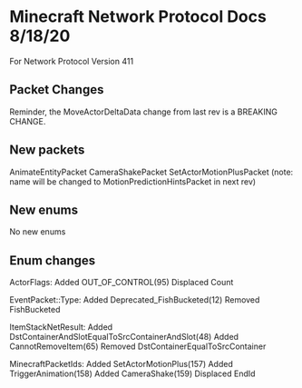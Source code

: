 # Minecraft Network Protocol Docs 8/18/20
For Network Protocol Version 411

## Packet Changes
Reminder, the MoveActorDeltaData change from last rev is a BREAKING CHANGE.

## New packets

AnimateEntityPacket
CameraShakePacket
SetActorMotionPlusPacket (note: name will be changed to MotionPredictionHintsPacket in next rev)

## New enums

No new enums

## Enum changes

ActorFlags:
  Added OUT_OF_CONTROL(95)
  Displaced Count

EventPacket::Type:
  Added Deprecated_FishBucketed(12)
  Removed FishBucketed

ItemStackNetResult:
  Added DstContainerAndSlotEqualToSrcContainerAndSlot(48)
  Added CannotRemoveItem(65)
  Removed DstContainerEqualToSrcContainer

MinecraftPacketIds:
  Added SetActorMotionPlus(157)
  Added TriggerAnimation(158)
  Added CameraShake(159)
  Displaced EndId

